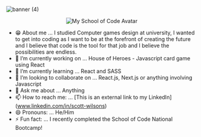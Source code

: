 ![banner (4)](https://user-images.githubusercontent.com/93223810/161564045-02eabf82-eba8-4785-9f95-0848e10d75ac.png)
<p align="center">
  <img src="https://user-images.githubusercontent.com/93223810/161564985-6b2989f5-10ba-47b0-9cb8-21dba44e9682.png" alt="My School of Code Avatar"/>
</p>

- 😁 About me ... I studied Computer games design at university, I wanted to get into coding as 
     I want to be at the forefront of creating the future and I believe that code is the tool for that 
     job and I believe the possibilities are endless. 
- 🔭 I’m currently working on ... House of Heroes - Javascript card game using React
- 🌱 I’m currently learning ... React and SASS
- 👯 I’m looking to collaborate on ... React.js, Next.js or anything involving Javascript
- 💬 Ask me about ... Anything
- 📫 How to reach me: ... [This is an external link to my LinkedIn] (www.linkedin.com/in/scott-wilsons)
- 😄 Pronouns: ... He/Him
- ⚡ Fun fact: ... I recently completed the School of Code National Bootcamp!

